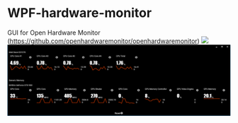 # WPF-hardware-monitor
GUI for Open Hardware Monitor (https://github.com/openhardwaremonitor/openhardwaremonitor)
![](/HG.png)
![](/Screen.png)
